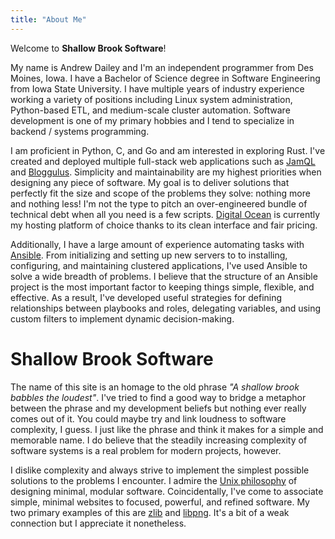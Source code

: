 ```yaml
---
title: "About Me"
---
```

Welcome to **Shallow Brook Software**!

My name is Andrew Dailey and I'm an independent programmer from Des Moines, Iowa.
I have a Bachelor of Science degree in Software Engineering from Iowa State University.
I have multiple years of industry experience working a variety of positions including Linux system administration, Python-based ETL, and medium-scale cluster automation.
Software development is one of my primary hobbies and I tend to specialize in backend / systems programming.

I am proficient in Python, C, and Go and am interested in exploring Rust.
I've created and deployed multiple full-stack web applications such as [JamQL](https://jamql.com) and [Bloggulus](https://bloggulus.com).
Simplicity and maintainability are my highest priorities when designing any piece of software.
My goal is to deliver solutions that perfectly fit the size and scope of the problems they solve: nothing more and nothing less!
I'm not the type to pitch an over-engineered bundle of technical debt when all you need is a few scripts.
[Digital Ocean](https://www.digitalocean.com/) is currently my hosting platform of choice thanks to its clean interface and fair pricing.

Additionally, I have a large amount of experience automating tasks with [Ansible](https://docs.ansible.com/ansible/latest/index.html).
From initializing and setting up new servers to to installing, configuring, and maintaining clustered applications, I've used Ansible to solve a wide breadth of problems.
I believe that the structure of an Ansible project is the most important factor to keeping things simple, flexible, and effective.
As a result, I've developed useful strategies for defining relationships between playbooks and roles, delegating variables, and using custom filters to implement dynamic decision-making.

# Shallow Brook Software
The name of this site is an homage to the old phrase _"A shallow brook babbles the loudest"_.
I've tried to find a good way to bridge a metaphor between the phrase and my development beliefs but nothing ever really comes out of it.
You could maybe try and link loudness to software complexity, I guess.
I just like the phrase and think it makes for a simple and memorable name.
I do believe that the steadily increasing complexity of software systems is a real problem for modern projects, however.

I dislike complexity and always strive to implement the simplest possible solutions to the problems I encounter.
I admire the [Unix philosophy](https://en.wikipedia.org/wiki/Unix_philosophy) of designing minimal, modular software.
Coincidentally, I've come to associate simple, minimal websites to focused, powerful, and refined software.
My two primary examples of this are [zlib](https://www.zlib.net/) and [libpng](http://www.libpng.org/pub/png/).
It's a bit of a weak connection but I appreciate it nonetheless.
